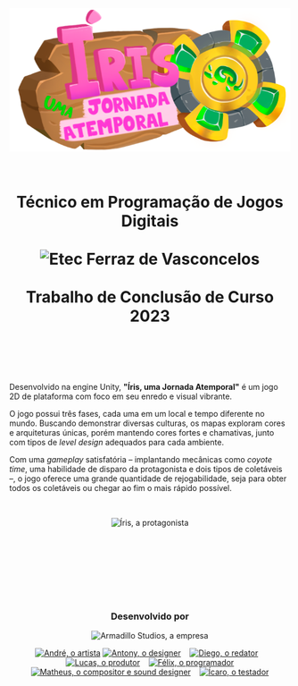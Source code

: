 <p align="center">
    <img alt="Íris, uma Jornada Atemporal" title="Íris, uma Jornada Atemporal" src="https://github.com/feliquisds/iris/blob/main/Assets/Interface/main_menu/menu_logo.png?raw=true" width="700em">
</p>
<br>

<h1 align="center">
    Técnico em Programação de Jogos Digitais
    <br>
    <br>
    <img alt="Etec Ferraz de Vasconcelos" title="Etec Ferraz de Vasconcelos" src="https://github.com/feliquisds/iris/assets/93457386/c4694870-5edd-4d8b-8147-9e2196ad7738" height="100em">
    <br>
    <br>
    Trabalho de Conclusão de Curso
    <br>
    2023
    <br>
    &nbsp;&nbsp;
</h1>
<br>
<br>

Desenvolvido na engine Unity, **"Íris, uma Jornada Atemporal"** é um jogo 2D de plataforma com foco em seu enredo e visual vibrante.

O jogo possui três fases, cada uma em um local e tempo diferente no mundo. Buscando demonstrar diversas culturas, os mapas exploram cores e arquiteturas únicas, porém mantendo cores fortes e chamativas, junto com tipos de *level design* adequados para cada ambiente.

Com uma *gameplay* satisfatória – implantando mecânicas como *coyote time*, uma habilidade de disparo da protagonista e dois tipos de coletáveis –, o jogo oferece uma grande quantidade de rejogabilidade, seja para obter todos os coletáveis ou chegar ao fim o mais rápido possível.

<br>
<p align="center">
    <img alt="Íris, a protagonista" title="Íris, a protagonista" src="https://github.com/feliquisds/iris/assets/93457386/fcee7f71-a1b1-4d68-b737-7a9647c1a2a3" height="125em">
</p>

# &nbsp;&nbsp;
<br>
<br>

<div align="center">
    <h3>Desenvolvido por</h3>
    <img alt="Armadillo Studios, a empresa" title="Armadillo Studios, a empresa" src="https://github.com/feliquisds/iris/assets/93457386/41ca6ab8-ce62-4c31-b021-463c22d11e59" width="200">
</div>

<p align="center">
    <a href="https://instagram.com/andreoliveira_art"><img alt="André, o artista" title="André, o artista" src="https://github.com/feliquisds/iris/assets/93457386/42cfbf68-7b93-4edb-94e5-2bfd87b47443" height="125em"/></a>
    <a href="https://instagram.com/antony.rocha.13"><img alt="Antony, o designer" title="Antony, o designer" src="https://github.com/feliquisds/iris/assets/93457386/47a42980-180e-43aa-a931-77a57fa3c533" height="125em"/></a>
    &nbsp;&nbsp;
    <a href="https://instagram.com/uf4keee"><img alt="Diego, o redator" title="Diego, o redator" src="https://github.com/feliquisds/iris/assets/93457386/9948f9ff-98af-456f-b20a-5fb356c06a09" height="125em"/></a>
    &nbsp;&nbsp;
    <a href="https://instagram.com/luk_theking"><img alt="Lucas, o produtor" title="Lucas, o produtor" src="https://github.com/feliquisds/iris/assets/93457386/9c45bfeb-d0d4-4cee-9dd3-8d48037e8092" height="125em"/></a>
    &nbsp;&nbsp;
    <a href="https://instagram.com/feliquisds"><img alt="Félix, o programador" title="Félix, o programador" src="https://github.com/feliquisds/iris/assets/93457386/3e5ef9f0-9f0d-49ba-b097-9edad6e54920" height="125em"/></a>
    <a href="https://instagram.com/fontana017"><img alt="Matheus, o compositor e sound designer" title="Matheus, o compositor e sound designer" src="https://github.com/feliquisds/iris/assets/93457386/fa81fb7b-0662-4a3d-a64b-20410e53c1ba" height="125em"/></a>
    &nbsp;&nbsp;
    <a href="https://instagram.com/icaro_zitelli_"><img alt="Ícaro, o testador" title="Ícaro, o testador" src="https://github.com/feliquisds/iris/assets/93457386/fd7e801d-dbc0-4381-aa2a-abc1294c377c" height="125em"/></a>
</p>







